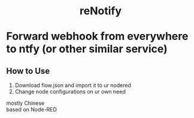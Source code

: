 # <center>reNotify</center> <br>Forward webhook from everywhere to ntfy (or other similar service)

## How to Use
1. Download flow.json and import it to ur nodered
2. Change node configurations on ur own need

mostly Chinese<br>
based on Node-RED
